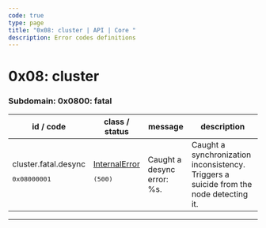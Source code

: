 ```yaml
---
code: true
type: page
title: "0x08: cluster | API | Core "
description: Error codes definitions
---
```


[//]: # (This documentation is auto-generated)
[//]: # (If you need to update this page, execute: npm run doc-error-codes)

# 0x08: cluster



### Subdomain: 0x0800: fatal

| id / code | class / status | message | description |
| --------- | -------------- | --------| ----------- |
| cluster.fatal.desync<br/><pre>0x08000001</pre>  | [InternalError](/core/2/api/errors/error-codes#internalerror) <pre>(500)</pre> | Caught a desync error: %s. | Caught a synchronization inconsistency. Triggers a suicide from the node detecting it. |

---
